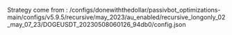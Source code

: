 Strategy come from : /configs/donewiththedollar/passivbot_optimizations-main/configs/v5.9.5/recursive/may_2023/au_enabled/recursive_longonly_02_may_07_23/DOGEUSDT_20230508060126_94db0/config.json